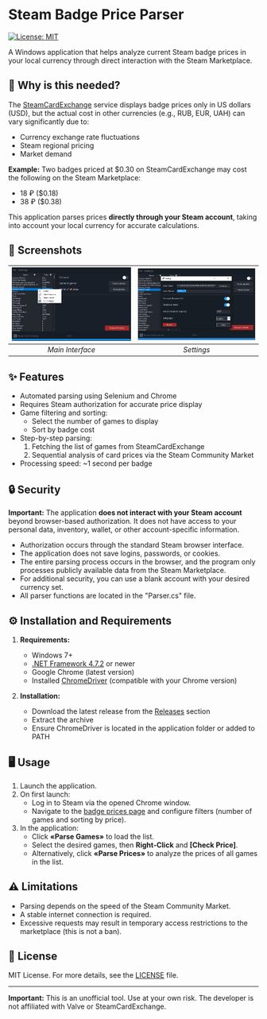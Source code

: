 # Steam Badge Price Parser

[![License: MIT](https://img.shields.io/badge/License-MIT-yellow.svg)](https://opensource.org/licenses/MIT)

A Windows application that helps analyze current Steam badge prices in your local currency through direct interaction with the Steam Marketplace.

## 🚀 Why is this needed?

The [SteamCardExchange](https://www.steamcardexchange.net/) service displays badge prices only in US dollars (USD), but the actual cost in other currencies (e.g., RUB, EUR, UAH) can vary significantly due to:
- Currency exchange rate fluctuations
- Steam regional pricing
- Market demand

**Example:** Two badges priced at $0.30 on SteamCardExchange may cost the following on the Steam Marketplace:
- 18 ₽ ($0.18)
- 38 ₽ ($0.38)

This application parses prices **directly through your Steam account**, taking into account your local currency for accurate calculations.

## 📸 Screenshots

| ![Main Interface](screenshot1.png) | ![Settings Menu](screenshot2.png) |
|:--:|:--:|
| *Main Interface* | *Settings* |

## ✨ Features

- Automated parsing using Selenium and Chrome
- Requires Steam authorization for accurate price display
- Game filtering and sorting:
  - Select the number of games to display
  - Sort by badge cost
- Step-by-step parsing:
  1. Fetching the list of games from SteamCardExchange
  2. Sequential analysis of card prices via the Steam Community Market
- Processing speed: ~1 second per badge

## 🔒 Security

**Important:** The application **does not interact with your Steam account** beyond browser-based authorization. It does not have access to your personal data, inventory, wallet, or other account-specific information.  
- Authorization occurs through the standard Steam browser interface.
- The application does not save logins, passwords, or cookies.
- The entire parsing process occurs in the browser, and the program only processes publicly available data from the Steam Marketplace.
- For additional security, you can use a blank account with your desired currency set.
- All parser functions are located in the "Parser.cs" file.

## ⚙️ Installation and Requirements

1. **Requirements:**
   - Windows 7+
   - [.NET Framework 4.7.2](https://dotnet.microsoft.com/download/dotnet-framework) or newer
   - Google Chrome (latest version)
   - Installed [ChromeDriver](https://chromedriver.chromium.org/) (compatible with your Chrome version)

2. **Installation:**
   - Download the latest release from the [Releases](https://github.com/Azy-s/SteamBadgePrice-Parser/releases) section
   - Extract the archive
   - Ensure ChromeDriver is located in the application folder or added to PATH

## 🖥 Usage

1. Launch the application.
2. On first launch:
   - Log in to Steam via the opened Chrome window.
   - Navigate to the [badge prices page](https://www.steamcardexchange.net/index.php?badgeprices) and configure filters (number of games and sorting by price).
3. In the application:
   - Click **«Parse Games»** to load the list.
   - Select the desired games, then **Right-Click** and **[Check Price]**.
   - Alternatively, click **«Parse Prices»** to analyze the prices of all games in the list.

## ⚠️ Limitations

- Parsing depends on the speed of the Steam Community Market.
- A stable internet connection is required.
- Excessive requests may result in temporary access restrictions to the marketplace (this is not a ban).

## 📄 License

MIT License. For more details, see the [LICENSE](LICENSE) file.

---

**Important:** This is an unofficial tool. Use at your own risk. The developer is not affiliated with Valve or SteamCardExchange.
